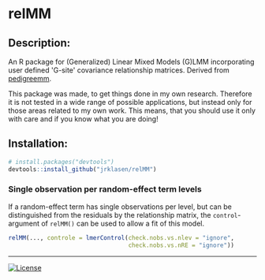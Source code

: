 
# relMM

## Description:
An R package for (Generalized) Linear Mixed Models (G)LMM incorporating user 
defined 'G-site' covariance relationship matrices. Derived from 
[pedigreemm](https://cran.r-project.org/web/packages/pedigreemm/index.html).

This package was made, to get things done in my own research. Therefore it is 
not tested in a wide range of possible applications, but instead only for those 
areas related to my own work. This means, that you should use it only with care 
and if you know what you are doing!

## Installation:
```R
# install.packages("devtools")
devtools::install_github("jrklasen/relMM")
```

### Single observation per random-effect term levels
If a random-effect term has single observations per level, but can be 
distinguished from the residuals by the relationship matrix, the 
``control``-argument of ``relMM()`` can be used to allow a fit of this model.
```R
relMM(..., controle = lmerControl(check.nobs.vs.nlev = "ignore", 
                                  check.nobs.vs.nRE = "ignore"))
```

--------------------------------------------------------------------------------
[![License](http://img.shields.io/badge/license-GPL%20%28%3E=%202%29-brightgreen.svg?style=flat)](http://www.gnu.org/licenses/gpl-2.0.html)
